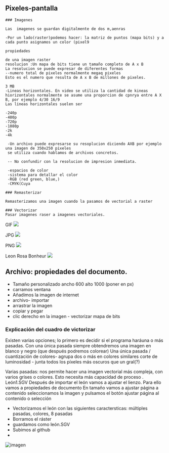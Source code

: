 ## Pixeles-pantalla
```
### Imagenes

Las  imagenes se guardan digitalmente de dos m,aenras

-Por un lado(raster)podemos hacer: la matriz de puntos (mapa bits) y a cada punto asignamos un color (pixel9

propiedades

de una imagen raster
resolucion :Un mapa de bits tiene un tamaño completo de A x B
La resolucion se puede expresar de diferentes formas 
--numero total de pixeles normalmente megaq pixeles
Esto es el numero que resulta de A x B de millones de pixeles.

3 MB
-Lineas horizontales. En video se utiliza la cantidad de kineas hiorizontales normalmente se asume una proporcion de cpnrya entre A X B, por ejemplo 4/30 16/9
Las lineas horizontales suelen ser 

-240p
-480p
-720p
-1080p
-2k
-4k

 -Un archivo puede expresarse su resoplucion diciendo AXB por ejemplo una imagen de 350x250 pixeles
 se utiliza cuando hablamos de archivos concretos.
 
 -- No confundir con la resolucion de impresion inmediata.
 
 -espacios de color
 -sistema para detallar el color
 -RGB (red green, blue,)
 -CMYK(Cuya
```
```
### Remasterizar

Remasterizamos una imagen cuando la pasamos de vectorial a raster

### Vectorizar
Pasar imagenes raser a imagenes vectoriales.

```

GIF
![](https://raw.githubusercontent.com/St1v3n3223/1er-Trimestre/main/that-time-i-got-reincarnated-as-a-slime-rimuru.gif)


JPG
![](https://raw.githubusercontent.com/St1v3n3223/1er-Trimestre/main/rimuru%2Cveldora.png)

PNG
![](https://raw.githubusercontent.com/St1v3n3223/1er-Trimestre/main/samurai.jpg)

Leon Rosa Bonheur
![](https://raw.githubusercontent.com/St1v3n3223/1er-Trimestre/main/Rosa_Bonheur_-_Portrait_of_a_Lion_-_Prado.jpg)



## Archivo: propiedades del documento.

- Tamaño personalizado ancho 600 alto 1000 (poner en px)
- carramos ventana
- Añadimos la imagen de internet
- archivo- importar
- arrastrar la imagen
- copiar y pegar
- clic derecho en la imagen - vectorizar mapa de bits

### Explicación del cuadro de victorizar

Existen varias opciones; lo primero es decidir si el programa haráuna o más pasadas. Con una única pasada
siempre obtendremos una imagen en blanco y negro (que después podremos colorear)
Una única pasada / cuantización de colores- agrupa dos o más en colores similares
corte de luminosidad - junta todos los píxeles más oscuros que un gral(?)

Varias pasadas: nos permite hacer una imagen vectorial más compleja, con varios grises o colores.
Esto necesita más capacidad de proceso .
León1.SGV
Después de importar el león vamos a ajustar el lienzo.
Para ello vamos a propiedades de documento
En tamaño vamos a ajustar página a contenido seleccionamos la imagen y pulsamos el botón  ajustar página al contenido o selección

- Vectorizamos el león con las siguientes caractersticas: múltiples pasadas, colores, 8 pasadas
- Borramos el ráster
- guardamos como león.SGV
- Subimos al github
- 
![imagen](https://user-images.githubusercontent.com/90753482/138084170-923ae237-2997-4e26-b0b4-1c730a746c43.png)



